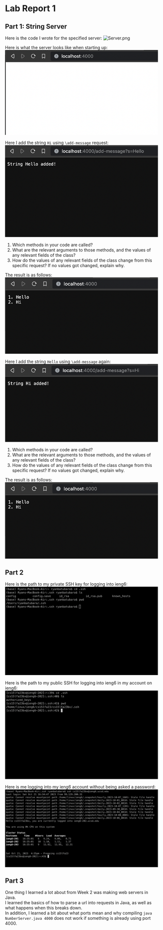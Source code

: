 # Lab Report 1

## Part 1: String Server

Here is the code I wrote for the specified server:
![Server.png](Server.png)

Here is what the server looks like when starting up:
![ServerStart.png](ServerStart.png)

Here I add the string `Hi` using `\add-message` request:
![ServerAdd1.png](ServerAdd1.png)
1. Which methods in your code are called?
2. What are the relevant arguments to those methods, and the values of any relevant fields of the class?
3. How do the values of any relevant fields of the class change from this specific request? If no values got changed, explain why.

The result is as follows:
![ServerResult1.png](ServerResult2.png)

Here I add the string `Hello` using `\add-message` again:
![ServerAdd2.png](ServerAdd2.png)
1. Which methods in your code are called?
2. What are the relevant arguments to those methods, and the values of any relevant fields of the class?
3. How do the values of any relevant fields of the class change from this specific request? If no values got changed, explain why.

The result is as follows:
![ServerAddResult.png](ServerAddResult.png)

## Part 2

Here is the path to my private SSH key for logging into ieng6:
![TerminalPrivate.png](TerminalPrivate.png)

Here is the path to my public SSH for logging into ieng6 in my account on ieng6:
![TerminalPublic.png](TerminalPublic.png)

Here is me logging into my ieng6 account without being asked a password:
![TerminalLogin.png](TerminalLogin.png)

## Part 3

One thing I learned a lot about from Week 2 was making web servers in Java. \
I learned the basics of how to parse a url into requests in Java, as well as what happens when this breaks down. \
In addition, I learned a bit about what ports mean and why compiling `java NumberServer.java 4000` does not work if something is already using port 4000.

